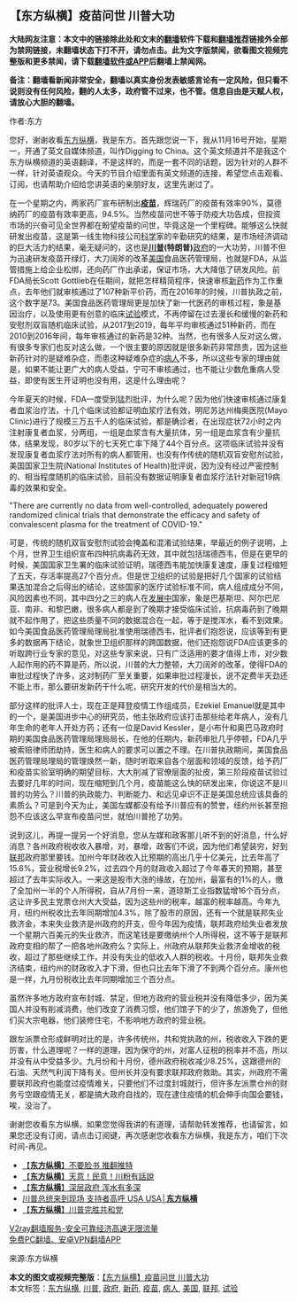  <h2>【东方纵横】疫苗问世 川普大功</h2> <p class="notice"><b>大陆网友注意：本文中的链接除此处和文末的<a href="https://github.com/bannedbook/fanqiang" >翻墙</a>软件下载和<a href="https://github.com/killgcd/justmysocks/blob/master/README.md">翻墙推荐</a>链接外全部为禁网链接，未翻墙状态下打不开，请勿点击。此为文字版禁闻，欲看图文视频完整版和更多禁闻，请下载<a href="https://github.com/bannedbook/fanqiang">翻墙软件或APP</a>后翻墙上禁闻网。</p><p>备注：翻墙看新闻非常安全，翻墙以真实身份发表敏感言论有一定风险，但只看不说则没有任何风险，翻的人太多，政府管不过来，也不管。信息自由是天赋人权，请放心大胆的翻墙。</b></p>  <div class="entry"> <p>作者:东方</p> <p> 您好，谢谢收看<a href="https://www.bannedbook.org/bnews/tag/%e4%b8%9c%e6%96%b9%e7%ba%b5%e6%a8%aa/" class="st_tag internal_tag" rel="tag" title="标签 东方纵横 下的日志">东方纵横</a>，我是东方。首先跟您说一下，我从11月16号开始，星期一，开通了英文自媒体频道，叫作Digging to China。这个英文频道并不是我这个东方纵横频道的英语翻译，不是这样的，而是一套不同的话题，因为针对的人群不一样，针对英语观众。今天的节目介绍里面有英文频道的连接，希望您点击观看、订阅，也请帮助介绍给您讲英语的亲朋好友，这里先谢过了。 </p> <p>在一个星期之内，两家药厂宣布研制出<strong><a href="https://www.bannedbook.org/bnews/tag/%e7%96%ab%e8%8b%97/" class="st_tag internal_tag" rel="tag" title="标签 疫苗 下的日志">疫苗</a></strong>，辉瑞药厂的疫苗有效率90%，莫德纳药厂的疫苗有效率更高，94.5%。当然疫苗问世不等于防疫大功告成，但投资市场的兴奋可见全世界都在盼望疫苗的问世，毕竟这是一个里程碑。能够这么快就研发出疫苗，这是第一线生物科技公司<span class='wp_keywordlink'><a href="https://www.bannedbook.org/forum11/topic309.html" title="禁片：“科学”的棍子" target="_blank">科学</a></span>家的辛勤研究的结果，是市场经济调动的巨大活力的结果，毫无疑问的，这也是<strong><a href="https://www.bannedbook.org/bnews/tag/%e5%b7%9d%e6%99%ae/" class="st_tag internal_tag" rel="tag" title="标签 川普 下的日志">川普</a>(特朗普)</strong><a href="https://www.bannedbook.org/bnews/tag/%e6%94%bf%e5%ba%9c/" class="st_tag internal_tag" rel="tag" title="标签 政府 下的日志">政府</a>的一大功劳，川普不但为迅速研发疫苗开绿灯，大刀阔斧的改革<a href="https://www.bannedbook.org/bnews/tag/%e7%be%8e%e5%9b%bd/" class="st_tag internal_tag" rel="tag" title="标签 美国 下的日志">美国</a>食品医药管理局，也就是FDA，从监管措施上给企业松绑，还向药厂作出承诺，保证市场，大大降低了研发风险。前FDA局长Scott Gottlieb在任期间，就把怎样精简程序，快速审核<a href="https://www.bannedbook.org/bnews/tag/%E6%96%B0%E8%8D%AF/" class="st_tag internal_tag" rel="tag" title="标签 新药 下的日志">新药</a>作为工作重点，去年他们就审核通过了107种新平价药，而在2016年的时候，川普执政之前，这个数字是73。美国食品医药管理局更是加快了新一代医药的审核过程，象是基因治疗，以及使用更有创意的临床<a href="https://www.bannedbook.org/bnews/tag/%E8%AF%95%E9%AA%8C/" class="st_tag internal_tag" rel="tag" title="标签 试验 下的日志">试验</a>模式，不再停留在过去漫长和缓慢的新药和安慰剂双盲随机临床试验，从2017到2019，每年平均审核通过51种新药，而在2010到2016年间，每年审核通过的新药是32种。当然，也有很多人反对这么做，有很多专家们也反对这么做，一个很主要的原因就是很多新药非常昂贵，因为这些新药针对的是疑难杂症，而患这种疑难杂症的<a href="https://www.bannedbook.org/bnews/tag/%E7%97%85%E4%BA%BA/" class="st_tag internal_tag" rel="tag" title="标签 病人 下的日志">病人</a>不多，所以这些专家的理由就是，如果不能让更广大的病人受益，宁可不审核通过，也不能让少数危重病人受益，即使有医生开证明也没有用，这是什么理由呢？ </p>  <p>今年夏天的时候，FDA一度受到猛烈批评，为什么呢？因为他们快速审核通过康复者血浆治疗法，十几个临床试验都证明血浆疗法有效，明尼苏达州梅奥医院(Mayo Clinic)进行了规模三万五千人的临床试验，都是确诊者，在出现症状72小时之内注射康复者血浆，分两组，一组是血浆含有大量抗体，另一组是血浆含有少量抗体，结果发现，80岁以下的七天死亡率下降了44个百分点。这项临床试验并没有发现康复者血浆疗法对所有的病人都管用，也没有作传统的随机双盲安慰剂试验，美国国家卫生院(National Institutes of Health)批评说，因为没有经过严密控制的、相当程度随机的临床试验，目前没有数据证明康复者血浆疗法针对新冠19病毒的效果和安全。 </p> <p>&quot;There are currently no data from well-controlled, adequately powered randomized clinical trials that demonstrate the efficacy and safety of convalescent plasma for the treatment of COVID-19.&quot; </p> <p>可是，传统的随机双盲安慰剂试验会掩盖和混淆试验结果，举最近的例子说明，上个月，世界卫生组织宣布四种抗病毒药无效，其中就包括瑞德西韦，但是在更早的时候，美国国家卫生署的临床试验证明，瑞德西韦能加快康复速度，康复过程缩短了五天，存活率提高27个百分点。但是世卫组织的试验是把好几个国家的试验结果迭加混合之后得出的结论，这些国家的医疗试验标准不同，病人组成成分不同，风险因素也不同，其中四分之三的病人在<span class='wp_keywordlink'><a href="https://www.bannedbook.org/forum11/topic335.html" title="禁片：发展中出现的问题，只能靠发展解决？" target="_blank">发展中</a></span>国家，象是巴基斯坦、阿尔巴尼亚、南非、和黎巴嫩，很多病人都是到了晚期才接受临床试验，抗病毒药到了晚期就不起作用了，把这些质量不同的数据混合在一起，等于是搅浑水，看不到效果。如今美国食品医药管理局理局批准使用瑞德西韦，批评者们抱怨说，应该等到有更多的数据再下结论，就象世卫组织那样的跨国数据，他们还抱怨说FDA应该更多的听取跨行业专家的意见，对这些专家来说，只有广泛适用的要才值得上市，对少数人起作用的药不算是药，所以说，川普的大力整顿，大刀阔斧的改革，使得FDA的审批过程快了许多，这对制药厂至关重要，如果审批过程漫长，说不定费半天劲还不能上市，那么要研发新药干什么呢，研究开发的代价是相当大的。 </p>  <p>部分这样的批评人士，现在正是拜登疫情工作组成员，Ezekiel Emanuel就是其中的一个，是美国进步中心的研究员，他主张政府应该打击那些给老年病人，没有几年生命的老年人开处方药；还有一位是David Kessler，是小布什和奥巴马政府时期的美国食品医药管理局理局局长，在他的任期内，新药审批几乎停顿，FDA几乎被索赔律师团劫持，医生和病人的要求可以置之不理。在川普执政期间，美国食品医药管理局理局的管理焕然一新，随时听取来自各个层面和领域的反馈，给予药厂和疫苗实验室明确的期望目标，大大削减了官僚层面的扯皮，第三阶段疫苗试验过去要好几年的时间，现在缩短到几个月，疫苗能这么快的研发出来，你说这不是川普的功劳么？川普的执政能力、判断能力、和远见卓识不正是美国总统应该具备的素质么？可是到今天为止，美国左媒都没有给予川普应有的赞誉，纽约州长甚至抱怨不应该这么早宣布疫苗问世，就怕川普抢了功劳。 </p> <p>说到这儿，再提一提另一个好消息，您从左媒和政客那儿听不到的好消息，什么好消息？各州政府税收收入暴增，对，暴增，政客们不说，因为他们希望装穷，好到<a href="https://www.bannedbook.org/bnews/tag/%E8%81%94%E9%82%A6/" class="st_tag internal_tag" rel="tag" title="标签 联邦 下的日志">联邦</a>政府那里要钱。加州今年财政收入比预期的高出几乎十亿美元，比去年高了15.6%，营业税增长9.2%，过去四个月的财政收入超过了今年春天的预期，甚至超过了去年实际收入。一来这是股市大涨的缘故，在加州，最富有的1%的人，缴了全加州一半的个人所得税，自从7月份一来，道琼斯工业指数猛增16个百分点，这让许多民主党票仓州大大受益，因为这些州的税率，越富的税率越高。今年九月，纽约州税收比去年同期增加4.3%，除了股市的原因，还有一个就是联邦失业救济金，本来失业救济是州政府的开支，但今年因为疫情，联邦政府给失业者发放一个星期六百美元的失业救济，而这笔钱是要缴纳州个人所得税，这不等于是联邦政府变相的帮了一把各地州政府么？实际上，州政府从联邦失业救济金增收的税收，超过了那些继续工作，并没有失业的低收入人群的税收。十月份，联邦失业救济结束，纽约州的财政收入才下滑，但也只比去年下滑了不到两个百分点。康州也是一样，九月份税收比去年同期增加三个百分点。 </p> <p>虽然许多地方政府宣布封城、禁足，但地方政府的营业税并没有降低多少，因为美国人并没有削减消费，他们改变了消费习惯，他们馆子下的少了，旅游免了，但他们买大宗电器，他们装修住宅，不影响地方政府的营业税。 </p>  <p>跟左派票仓形成鲜明对比的是，许多传统州，共和党执政的州，税收收入下跌的更厉害，什么道理呢？一样的道理，因为保守的州，对富人征税的税率并不高，所以并没有从中受益多少。九月份和十月份，德州政府税收减少8.25%，这跟德州的石油、天然气利润下降有关。但州长并没有要求联邦政府救助。其实，州政府不需要联邦政府也能度过疫情难关，只要他们不过度封城就行，但许多左派票仓州的财务亏空跟疫情无关，都是搞大政府自找的，现在逮住疫情的机会伸手向国会要钱，唉，没治了。 </p> <p>谢谢您收看东方纵横，如果您觉得我讲的有道理，请帮助转发推荐，也请留言，如果您还没有订阅，请点击订阅键，再次感谢您收看东方纵横，我是东方，咱们下次时间-再见。 </p> <ul class='op-related-articles' title='相关阅读'> <li><a href='https://www.bannedbook.org/bnews/comments/20201118/1432796.html' target='_blank'>【<b>东方纵横</b>】不要脸书 推翻推特</a></li> <li><a href='https://www.bannedbook.org/bnews/comments/20201118/1432766.html' target='_blank'>【<b>东方纵横</b>】天意！民意！川粉有話說</a></li> <li><a href='https://www.bannedbook.org/bnews/comments/20201116/1431730.html' target='_blank'>【<b>东方纵横</b>】深层政府 浑水有多深</a></li> <li><a href='https://www.bannedbook.org/bnews/bannedvideo/20201115/1431175.html' target='_blank'>川普总统来到现场 支持者高呼 USA USA│<b>东方纵横</b></a></li> <li><a href='https://www.bannedbook.org/bnews/comments/20201114/1430847.html' target='_blank'>【<b>东方纵横</b>】川普完胜共和党</a></li> </ul> <p class="texttj"> <a href="https://www.bannedbook.org/forum23/topic22702.html" target="_blank">V2ray翻墙服务-安全可靠经济高速无限流量</a><br/> <a href="https://github.com/bannedbook/fanqiang/wiki/%E7%A6%81%E9%97%BB%E7%BD%91%E5%AE%89%E5%8D%93%E7%BF%BB%E5%A2%99%E6%96%B0%E9%97%BBAPP" target="_blank">免费PC翻墙、安卓VPN翻墙APP</a></p><p>来源:东方纵横</p> <a name='sharetosocial'></a>       <div><b>本文的图文或视频完整版</b>：<a href='https://www.bannedbook.org/bnews/comments/20201120/1433914.html'>【东方纵横】疫苗问世 川普大功</a></div>  </div><!--END ENTRY--> <div class="postfooter"> <div>本文标签：<a href="https://www.bannedbook.org/bnews/tag/%e4%b8%9c%e6%96%b9%e7%ba%b5%e6%a8%aa/" rel="tag">东方纵横</a>, <a href="https://www.bannedbook.org/bnews/tag/%e5%b7%9d%e6%99%ae/" rel="tag">川普</a>, <a href="https://www.bannedbook.org/bnews/tag/%e6%94%bf%e5%ba%9c/" rel="tag">政府</a>, <a href="https://www.bannedbook.org/bnews/tag/%E6%96%B0%E8%8D%AF/" rel="tag">新药</a>, <a href="https://www.bannedbook.org/bnews/tag/%e7%96%ab%e8%8b%97/" rel="tag">疫苗</a>, <a href="https://www.bannedbook.org/bnews/tag/%E7%97%85%E4%BA%BA/" rel="tag">病人</a>, <a href="https://www.bannedbook.org/bnews/tag/%e7%be%8e%e5%9b%bd/" rel="tag">美国</a>, <a href="https://www.bannedbook.org/bnews/tag/%E8%81%94%E9%82%A6/" rel="tag">联邦</a>, <a href="https://www.bannedbook.org/bnews/tag/%E8%AF%95%E9%AA%8C/" rel="tag">试验</a></div>  </div><!--END POSTFOOTER--> 